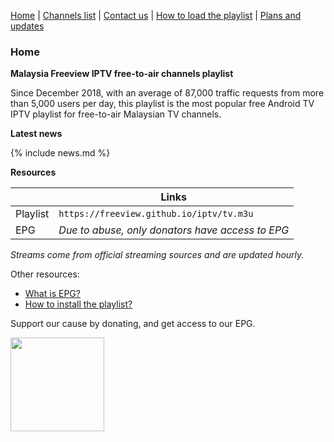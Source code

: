 [Home](https://freeview.github.io/iptv) | [Channels list](https://freeview.github.io/iptv/pages/channels.html) | [Contact us](https://freeview.github.io/iptv/pages/contact.html) | [How to load the playlist](https://freeview.github.io/iptv/pages/howto.html) | [Plans and updates](https://trello.com/b/Tvem1YJd/malaysia-freeview-iptv) 

### Home

**Malaysia Freeview IPTV free-to-air channels playlist**

Since December 2018, with an average of 87,000 traffic requests from more than 5,000 users per day, this playlist is the most popular free Android TV IPTV playlist for free-to-air Malaysian TV channels. 

**Latest news**

{% include news.md %}

**Resources**

| |Links|
|-|-|
|Playlist|`https://freeview.github.io/iptv/tv.m3u`|
|EPG|*Due to abuse, only donators have access to EPG*|

*Streams come from official streaming sources and are updated hourly.*

Other resources:
- [What is EPG?](https://en.wikipedia.org/wiki/Electronic_program_guide)
- [How to install the playlist?](https://freeview.github.io/iptv/pages/howto.html)

Support our cause by donating, and get access to our EPG.

[<img src="https://www.paypalobjects.com/en_US/i/btn/btn_donateCC_LG.gif" width="150">](https://www.paypal.com/cgi-bin/webscr?cmd=_s-xclick&hosted_button_id=3GFLY2MLMVRJG)
